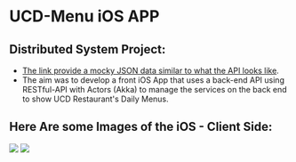 # UCD-Menu iOS APP
## Distributed System Project:
- [The link provide a mocky JSON data similar to what the API looks like](http://www.mocky.io/v2/5a2afe432d0000162d91b28f).
- The aim was to develop a front iOS App that uses a back-end API using RESTful-API with Actors (Akka) to manage the services on the back end to show UCD Restaurant's Daily Menus.

## Here Are some Images of the iOS - Client Side:
<img src="https://user-images.githubusercontent.com/10982414/33792232-2d3fd72c-dc92-11e7-8e30-ba37e2433061.png"/> <img src="https://user-images.githubusercontent.com/10982414/33792233-310a9e6e-dc92-11e7-925b-0f2ceb7247b4.png"/>

